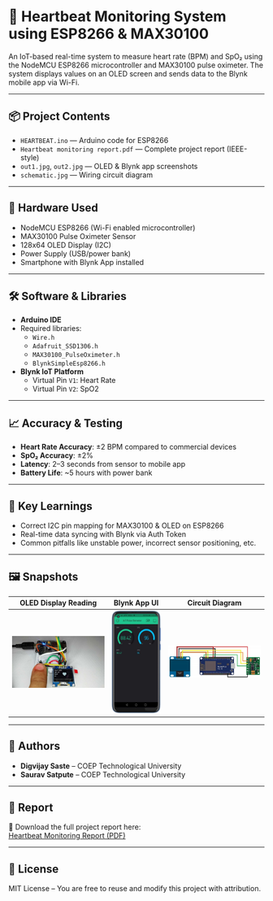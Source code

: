 # 💓 Heartbeat Monitoring System using ESP8266 & MAX30100

An IoT-based real-time system to measure heart rate (BPM) and SpO₂ using the NodeMCU ESP8266 microcontroller and MAX30100 pulse oximeter. The system displays values on an OLED screen and sends data to the Blynk mobile app via Wi-Fi.

---

## 📦 Project Contents
- `HEARTBEAT.ino` — Arduino code for ESP8266
- `Heartbeat monitoring report.pdf` — Complete project report (IEEE-style)
- `out1.jpg`, `out2.jpg` — OLED & Blynk app screenshots
- `schematic.jpg` — Wiring circuit diagram

---

## 🔧 Hardware Used
- NodeMCU ESP8266 (Wi-Fi enabled microcontroller)
- MAX30100 Pulse Oximeter Sensor
- 128x64 OLED Display (I2C)
- Power Supply (USB/power bank)
- Smartphone with Blynk App installed

---

## 🛠️ Software & Libraries
- **Arduino IDE**
- Required libraries:
  - `Wire.h`
  - `Adafruit_SSD1306.h`
  - `MAX30100_PulseOximeter.h`
  - `BlynkSimpleEsp8266.h`
- **Blynk IoT Platform**
  - Virtual Pin `V1`: Heart Rate
  - Virtual Pin `V2`: SpO2

---

## 📈 Accuracy & Testing
- **Heart Rate Accuracy**: ±2 BPM compared to commercial devices
- **SpO₂ Accuracy**: ±2%
- **Latency**: 2–3 seconds from sensor to mobile app
- **Battery Life**: ~5 hours with power bank

---

## 🧠 Key Learnings
- Correct I2C pin mapping for MAX30100 & OLED on ESP8266
- Real-time data syncing with Blynk via Auth Token
- Common pitfalls like unstable power, incorrect sensor positioning, etc.

---

## 🖼️ Snapshots

| OLED Display Reading | Blynk App UI | Circuit Diagram |
|----------------------|--------------|-----------------|
| ![OLED](./out1.jpg)  | ![App](./out2.jpg) | ![Schematic](./schematic.jpg) |

---

## 👤 Authors
- **Digvijay Saste** – COEP Technological University  
- **Saurav Satpute** – COEP Technological University

---

## 📄 Report
📘 Download the full project report here:  
[Heartbeat Monitoring Report (PDF)](./Heartbeat%20monitoring%20report.pdf)

---

## 📜 License
MIT License – You are free to reuse and modify this project with attribution.
